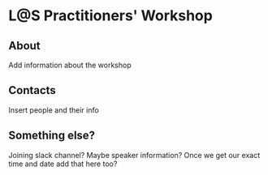 # L@S Practitioners' Workshop

## About

Add information about the workshop

## Contacts

Insert people and their info

## Something else?

Joining slack channel? Maybe speaker information?
Once we get our exact time and date add that here too?
